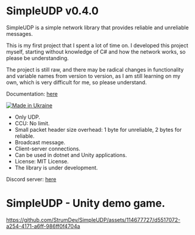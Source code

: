 # SimpleUDP v0.4.0

SimpleUDP is a simple network library that provides reliable and unreliable messages.

This is my first project that I spent a lot of time on.
I developed this project myself, starting without knowledge of C# and how the network works, so please be understanding.

The project is still raw, and there may be radical changes in functionality and variable names from version to version, as I am still learning on my own, which is very difficult for me, so please understand.

Documentation: [here](https://github.com/StrumDev/SimpleUDP/blob/main/Documentation.md)

[![Made in Ukraine](https://img.shields.io/badge/made_in-ukraine-ffd700.svg?labelColor=0057b7)](https://stand-with-ukraine.pp.ua)

* Only UDP.
* CCU: No limit.
* Small packet header size overhead: 1 byte for unreliable, 2 bytes for reliable.
* Broadcast message.
* Client-server connections.
* Can be used in dotnet and Unity applications.
* License: MIT License.
* The library is under development.

Discord server: [here](https://discord.gg/x2yUKGmfgY)

# SimpleUDP - Unity demo game.

https://github.com/StrumDev/SimpleUDP/assets/114677727/d5517072-a254-4171-a6ff-986ff0f4704a
